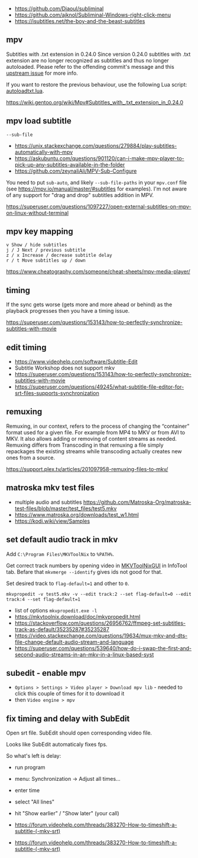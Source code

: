 - https://github.com/Diaoul/subliminal
- https://github.com/ajknol/Subliminal-Windows-right-click-menu
- https://isubtitles.net/the-boy-and-the-beast-subtitles

## mpv

Subtitles with .txt extension in 0.24.0
Since version 0.24.0 subtitles with .txt extension are no longer recognized as subtitles and thus no longer autoloaded. Please refer to the offending commit's message and this [upstream issue](https://github.com/mpv-player/mpv/commit/50991fac81eb56bc0985af2c9d31cd503302dcfe) for more info.

If you want to restore the previous behaviour, use the following Lua script: [autoloadtxt.lua](https://wiki.gentoo.org/wiki/Mpv/autoloadtxt.lua).

https://wiki.gentoo.org/wiki/Mpv#Subtitles_with_.txt_extension_in_0.24.0

## mpv load subtitle

`--sub-file`

- https://unix.stackexchange.com/questions/279884/play-subtitles-automatically-with-mpv
- https://askubuntu.com/questions/901120/can-i-make-mpv-player-to-pick-up-any-subtitles-available-in-the-folder
- https://github.com/zeynaliAli/MPV-Sub-Configure

You need to put `sub-auto`, and likely `--sub-file-paths` in your `mpv.conf` file (see https://mpv.io/manual/master/#subtitles for examples). I'm not aware of any support for "drag and drop" subtitles addition in MPV.

https://superuser.com/questions/1097227/open-external-subtitles-on-mpv-on-linux-without-terminal

## mpv key mapping

```
v Show / hide subtitles
j / J Next / previous subtitle
z / x Increase / decrease subtitle delay
r / t Move subtitles up / down
```

https://www.cheatography.com/someone/cheat-sheets/mpv-media-player/

## timing

If the sync gets worse (gets more and more ahead or behind) as the playback progresses then you have a timing issue.

https://superuser.com/questions/153143/how-to-perfectly-synchronize-subtitles-with-movie

## edit timing

- https://www.videohelp.com/software/Subtitle-Edit
- Subtitle Workshop does not support mkv
- https://superuser.com/questions/153143/how-to-perfectly-synchronize-subtitles-with-movie
- https://superuser.com/questions/49245/what-subtitle-file-editor-for-srt-files-supports-synchronization

## remuxing

Remuxing, in our context, refers to the process of changing the “container” format used for a given file. For example from MP4 to MKV or from AVI to MKV. It also allows adding or removing of content streams as needed. Remuxing differs from Transcoding in that remuxing a file simply repackages the existing streams while transcoding actually creates new ones from a source.

https://support.plex.tv/articles/201097958-remuxing-files-to-mkv/

## matroska mkv test files

- multiple audio and subtitles https://github.com/Matroska-Org/matroska-test-files/blob/master/test_files/test5.mkv
- https://www.matroska.org/downloads/test_w1.html
- https://kodi.wiki/view/Samples

## set default audio track in mkv

Add `C:\Program Files\MKVToolNix` to `%PATH%`.

Get correct track numbers by opening video in [MKVToolNixGUI](https://www.videohelp.com/software/MKVToolNix) in InfoTool tab. Befare that `mkvmerge --identify` gives ids not good for that.

Set desired track to `flag-default=1` and other to `0`.

`mkvpropedit -v test5.mkv -v --edit track:2 --set flag-default=0 --edit track:4 --set flag-default=1`

- list of options `mkvpropedit.exe -l`
- https://mkvtoolnix.download/doc/mkvpropedit.html
- https://stackoverflow.com/questions/26956762/ffmpeg-set-subtitles-track-as-default/35235287#35235287
- https://video.stackexchange.com/questions/19634/mux-mkv-and-dts-file-change-default-audio-stream-and-language
- https://superuser.com/questions/539640/how-do-i-swap-the-first-and-second-audio-streams-in-an-mkv-in-a-linux-based-syst

## subedit - enable mpv

- `Options > Settings > Video player > Download mpv lib` - needed to click this couple of times for it to download it
- then `Video engine > mpv`

## fix timing and delay with SubEdit

Open srt file. SubEdit should open corresponding video file.

Looks like SubEdit automaticaly fixes fps.

So what's left is delay:

- run program
- menu: Synchronization -> Adjust all times...
- enter time
- select "All lines"
- hit "Show earlier" / "Show later" (your call)

- https://forum.videohelp.com/threads/383270-How-to-timeshift-a-subtitle-(-mkv-srt)
- https://forum.videohelp.com/threads/383270-How-to-timeshift-a-subtitle-(-mkv-srt)


